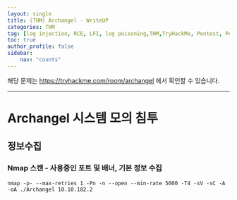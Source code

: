 ```yaml
---
layout: single
title: (THM) Archangel - WriteUP
categories: THM
tag: [log injection, RCE, LFI, log poisoning,THM,TryHackMe, Pentest, Pentesting]
toc: true
author_profile: false
sidebar:
    nav: "counts"
---
```


해당 문제는 https://tryhackme.com/room/archangel 에서 확인할 수 있습니다.

***
# Archangel 시스템 모의 침투
## 정보수집
### Nmap 스캔 - 사용중인 포트 및 배너, 기본 정보 수집
```
nmap -p- --max-retries 1 -Pn -n --open --min-rate 5000 -T4 -sV -sC -A -oA ./Archangel 10.10.182.2
```